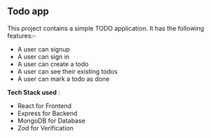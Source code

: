 ## Todo app

This project contains a simple TODO application. 
It has the following features:-

- A user can signup
- A user can sign in
- A user can create a todo
- A user can see their existing todos
- A user can mark a todo as done

**Tech Stack used** :
- React for Frontend
- Express for Backend 
- MongoDB for Database
- Zod for Verification